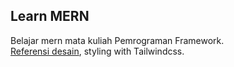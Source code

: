 ## Learn MERN

Belajar mern mata kuliah Pemrograman Framework.<br>
[Referensi desain](https://www.figma.com/file/fD3nV2MdaYkQGs3xdosZIv/Praktikum-Framework?node-id=1%3A2), styling with Tailwindcss.
